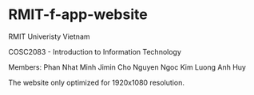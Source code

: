 # RMIT-f-app-website


RMIT Univeristy Vietnam


COSC2083 - Introduction to Information Technology


Members:
Phan Nhat Minh
Jimin Cho
Nguyen Ngoc Kim
Luong Anh Huy

The website only optimized for 1920x1080 resolution.
